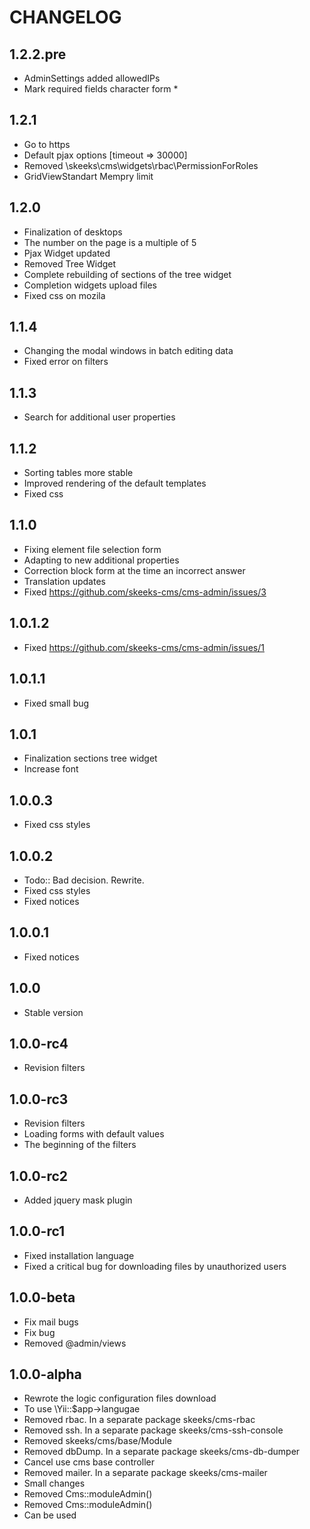 CHANGELOG
==============

1.2.2.pre
-----------------
  * AdminSettings added allowedIPs
  * Mark required fields character form *

1.2.1
-----------------
  * Go to https
  * Default pjax options [timeout => 30000]
  * Removed \skeeks\cms\widgets\rbac\PermissionForRoles
  * GridViewStandart Mempry limit

1.2.0
-----------------
  * Finalization of desktops
  * The number on the page is a multiple of 5
  * Pjax Widget updated
  * Removed Tree Widget
  * Complete rebuilding of sections of the tree widget
  * Completion widgets upload files
  * Fixed css on mozila

1.1.4
-----------------
  * Changing the modal windows in batch editing data
  * Fixed error on filters

1.1.3
-----------------
  * Search for additional user properties

1.1.2
-----------------
  * Sorting tables more stable
  * Improved rendering of the default templates
  * Fixed css

1.1.0
-----------------
  * Fixing element file selection form
  * Adapting to new additional properties
  * Correction block form at the time an incorrect answer
  * Translation updates
  * Fixed https://github.com/skeeks-cms/cms-admin/issues/3

1.0.1.2
-----------------
  * Fixed https://github.com/skeeks-cms/cms-admin/issues/1

1.0.1.1
-----------------
  * Fixed small bug

1.0.1
-----------------
  * Finalization sections tree widget
  * Increase font

1.0.0.3
-----------------
  * Fixed css styles

1.0.0.2
-----------------
  * Todo:: Bad decision. Rewrite.
  * Fixed css styles
  * Fixed notices

1.0.0.1
-----------------
  * Fixed notices

1.0.0
-----------------
  * Stable version
 
1.0.0-rc4
-----------------
  * Revision filters

1.0.0-rc3
-----------------
  * Revision filters
  * Loading forms with default values
  * The beginning of the filters

1.0.0-rc2
-----------------
  * Added jquery mask plugin

1.0.0-rc1
-----------------
  * Fixed installation language
  * Fixed a critical bug for downloading files by unauthorized users

1.0.0-beta
-----------------
  * Fix mail bugs
  * Fix bug
  * Removed @admin/views

1.0.0-alpha
-----------------
  * Rewrote the logic configuration files download
  * To use \Yii::$app->langugae
  * Removed rbac. In a separate package skeeks/cms-rbac
  * Removed ssh. In a separate package skeeks/cms-ssh-console
  * Removed skeeks/cms/base/Module
  * Removed dbDump. In a separate package skeeks/cms-db-dumper
  * Cancel use cms base controller
  * Removed mailer. In a separate package skeeks/cms-mailer
  * Small changes
  * Removed Cms::moduleAdmin()
  * Removed Cms::moduleAdmin()
  * Can be used
